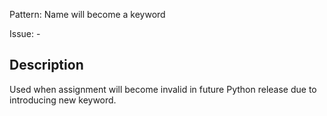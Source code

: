 Pattern: Name will become a keyword

Issue: -

## Description

Used when assignment will become invalid in future Python release due to introducing new keyword.
